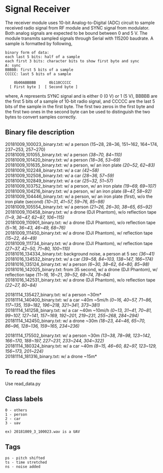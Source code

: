 # Signal Receiver

The receiver module uses 10-bit Analog-to-Digital (ADC) circuit to sample received radio signal from RF module and SYNC signal from  modulator. Both analog signals are expected to be bound between 0 and 5 V. The module transmits sampled signals through Serial with 115200 baudrate. A sample is formatted by following,

```
binary form of data:
each last 5 bits: half of a sample
each first 3 bits: character bits to show first byte and sync
A: sync
BBBBB: first 5 bits of a sample
CCCCC: last 5 bits of a sample

    0b00ABBBBB      0b110CCCCC
  [ First byte ]  [ Second byte ]
```
where, A represents SYNC signal and is either 0 (0 V) or 1 (5 V), BBBBB are the first 5 bits of a sample of 10-bit radio signal, and CCCCC are the last 5 bits of the sample in the first byte. The first two zeros in the first byte and the first two ones in the second byte can be used to distinguish the two bytes to convert samples correctly.

## Binary file description

20181009_100023_binary.txt: w/ a person (15\~28, 28\~36, 151\~162, 164\~174, 237\~253, 257\~270)<br>
20181009_101055_binary.txt: w/ a person *(38\~70, 84\~110)*<br>
20181009_101420_binary.txt: w/ a person *(18\~36, 53\~69)*<br>
20181009_101635_binary.txt: w/ a person, w/ an iron plate *(20\~52, 62\~83)*<br>
20181009_102248_binary.txt: w/ a car *(42~58)*<br>
20181009_102508_binary.txt: w/ a car *(28\~36, 57\~59)*<br>
20181009_102849_binary.txt: w/ a car *(25\~32, 51\~57)*<br>
20181009_103752_binary.txt: w/ a person, w/ an iron plate *(19\~69, 69\~107)*<br>
20181009_104216_binary.txt: w/ a person, w/ an iron plate *(8\~47, 58\~92)*<br>
20181009_104446_binary.txt: w/ a person, w/ an iron plate (first), w/o the iron plate (second) *(10\~31, 41\~57, 59\~76, 85\~98)*<br>
20181009_105554_binary.txt: w/ a person *(21\~26, 26\~30, 38\~65, 65\~92)*<br>
20181009_110458_binary.txt: w/ a drone (DJI Phantom), w/o reflection tape *(1\~9, 36\~47, 62\~87, 106\~115)*<br>
20181009_110901_binary.txt: w/ a drone (DJI Phantom), w/o reflection tape *(5\~16, 36\~43, 46\~49, 68\~76)*<br>
20181009_111450_binary.txt: w/ a drone (DJI Phantom), w/ reflection tape *(15\~22, 44\~49)*<br>
20181009_111734_binary.txt: w/ a drone (DJI Phantom), w/ reflection tape *(27\~37, 42\~50, 71\~80, 100\~110)*<br>
20181016_134334_binary.txt: background noise, a person at 5 sec *(36~41)*<br>
20181016_134532_binary.txt: w/ a car *(39\~58, 84\~103, 138\~147, 166\~174)*<br>
20181016_135124_binary.txt: w/ a person *(6\~30, 38\~62, 64\~80, 85\~98)*<br>
20181016_142025_binary.txt: from 35 second, w/ a drone (DJI Phantom), w/ reflection tape *(11\~16, 16\~21, 39\~52, 68\~74, 78\~84)*<br>
20181016_142531_binary.txt: w/ a drone (DJI Phantom), w/o reflection tape *(22\~27, 80\~84)*<br>


20181114_135427_binary.txt: w/ a person ~30m*<br>
20181114_140400_binary.txt: w/ a car ~40m ~5mi/h *(0\~16, 40\~57, 71\~86, 117\~135, 159\~182, 196\~218, 321\~341, 373\~381)*<br>
20181114_141258_binary.txt: w/ a car ~40m ~10mi/h *(0\~13, 31\~41, 70\~81, 99\~107, 127\~141, 157\~169, 192\~201, 219\~231, 255\~268, 284\~294)*<br>
20181114_142450_binary.txt: w/ a drone ~30m *(18\~23, 44\~46, 65\~70, 86\~96, 128\~136, 159\~165, 234\~236)*<br>

20181114_175502_binary.txt: w/ a person ~30m *(13\~38, 78\~98, 123\~142, 166\~170, 188\~197, 227\~231, 233\~244, 304\~322)*<br>
20181114_180324_binary.txt: w/ a car ~40m *(8\~15, 46\~60, 82\~97, 123\~129, 156\~173, 201\~224)*<br>
20181114_181316_binary.txt: w/ a drone ~15m*<br>


## To read the files

Use read_data.py

## Class labels

    0 - others
    1 - person
    2 - car
    3 - uav

    ex) 20181009_3_100023.wav is a UAV

## Tags

    ps - pitch shifted
    ts - time stretched
    ns - noise added
